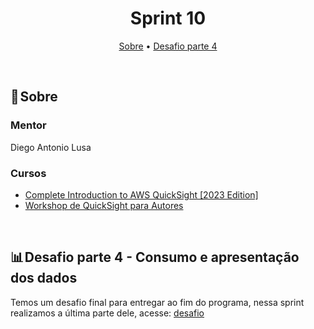 <h1 align="center"> Sprint 10</h1>

<p align="center">
 <a href="#sobre">Sobre</a> •
 <a href="#desafio">Desafio parte 4</a> 
</p>

<br> 

<a id="sobre"></a>
## 📎 Sobre

### Mentor

Diego Antonio Lusa

### Cursos
- [Complete Introduction to AWS QuickSight [2023 Edition]](https://www.udemy.com/course/complete-introduction-to-aws-quicksight-2020-edition/)
- [Workshop de QuickSight para Autores](https://catalog.workshops.aws/quicksight/en-US/author-workshop)

<br>

<a id="desafio"></a>
## 📊 Desafio parte 4 - Consumo e apresentação dos dados

Temos um desafio final para entregar ao fim do programa, nessa sprint realizamos a última parte dele, acesse: [desafio](/desafio/)